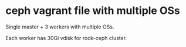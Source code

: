 # ceph vagrant file with multiple OSs

Single master + 3 workers with multiple OSs.

Each worker has 30Gi vdisk for rook-ceph cluster.

